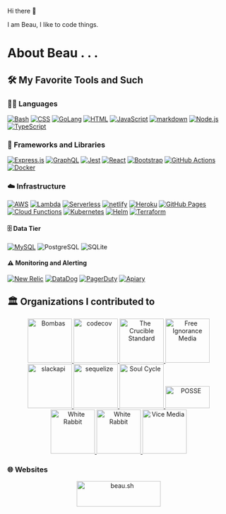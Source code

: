 Hi there 👋

I am Beau, I like to code things. 


# About Beau . . .

## 🛠️ My Favorite Tools and Such

### 👨‍💻 Languages

 [![Bash](https://img.shields.io/badge/Bash-121011.svg?logo=gnu-bash&logoColor=white)](https://github.com/search?q=user%3BeauBouchard+language%3Abash)
 [![CSS](https://img.shields.io/badge/CSS-1572B6.svg?logo=css3&logoColor=white)](https://github.com/search?q=user%3BeauBouchard+language%3Acss)
 [![GoLang](https://img.shields.io/badge/GoLang-20232A.svg?logo=go&logoColor=%2379D4FD)](https://go.dev/)
 [![HTML](https://img.shields.io/badge/HTML-E34F26.svg?logo=html5&logoColor=white)](https://github.com/search?q=user%3BeauBouchard+language%3Ahtml)
 [![JavaScript](https://img.shields.io/badge/JavaScript-F7DF1E.svg?logo=javascript&logoColor=black)](https://github.com/search?q=user%3BeauBouchard+language%3Ajavascript)
 [![markdown](https://img.shields.io/badge/Markdown-20232A.svg?logo=markdown&logoColor=white)](https://github.com/search?q=user%3BeauBouchard+language%3Amarkdown)
 [![Node.js](https://img.shields.io/badge/Node.js-43853D.svg?logo=node.js&logoColor=white)](https://github.com/search?q=user%3BeauBouchard+language%3Ajavascript)
 [![TypeScript](https://img.shields.io/badge/TypeScript-007ACC.svg?logo=typescript&logoColor=white)](https://github.com/search?q=user%3BeauBouchard+language%3Amarkdown)

### 🧰 Frameworks and Libraries

 [![Express.js](https://img.shields.io/badge/Express.js-404d59.svg?logo=express&logoColor=white)](https://expressjs.com/)
 [![GraphQL](https://img.shields.io/badge/GraphQL-20232A.svg?logo=graphql&logoColor=%23e10098)](https://graphql.org/)
 [![Jest](https://img.shields.io/badge/Jest-C21325.svg?logo=jest&logoColor=white)](https://jestjs.io/)
 [![React](https://img.shields.io/badge/React-20232a.svg?logo=react&logoColor=%2361DAFB)](https://reactjs.org/)
 [![Bootstrap](https://img.shields.io/badge/Bootstrap-7952B3.svg?logo=bootstrap&logoColor=white)](https://getbootstrap.com/)
 [![GitHub Actions](https://img.shields.io/badge/GitHub%20Actions-2671E5.svg?logo=github%20actions&logoColor=white)](https://docs.github.com/en/actions)
 [![Docker](https://img.shields.io/badge/Docker-2671E5.svg?logo=docker&logoColor=white)](https://www.docker.com/)

### ☁️ Infrastructure

 [![AWS](https://img.shields.io/badge/AWS%20Hosting-FFFFFF.svg?logo=amazonaws&logoColor=orange)](https://aws.amazon.com/)
 [![Lambda](https://img.shields.io/badge/Lambda-FFFFFF.svg?logo=awslambda&logoColor=orange)](https://aws.amazon.com/)
 [![Serverless](https://img.shields.io/badge/Serverless-20232A.svg?logo=serverless&logoColor=white)](https://www.serverless.com/)
 [![netlify](https://img.shields.io/badge/Netlify-FFFFFF.svg?logo=netlify&logoColor=blue)](https://www.netlify.com/)
 [![Heroku](https://img.shields.io/badge/Heroku-FFFFFF.svg?logo=heroku&logoColor=%23430098)](#idontusethisanymore)
 [![GitHub Pages](https://img.shields.io/badge/GitHub%20Pages-FFFFFF.svg?logo=github&logoColor=%232671E5)](https://pages.github.com/)
 [![Cloud Functions](https://img.shields.io/badge/Cloud%20Functions-FFFFFF.svg?logo=googlecloud&logoColor=blue)](https://cloud.google.com/functions)
 [![Kubernetes](https://img.shields.io/badge/Kubernetes-FFFFFF.svg?logo=kubernetes&logoColor=blue)](https://kubernetes.io/)
 [![Helm](https://img.shields.io/badge/Helm-FFFFFF.svg?logo=helm&logoColor=blue)](https://helm.sh/)
 [![Terraform](https://img.shields.io/badge/Terraform-FFFFFF.svg?logo=terraform&logoColor=purple)](https://www.terraform.io/)
 
#### 🗄️ Data Tier

 [![MySQL](https://img.shields.io/badge/MySQL-FFFFFF.svg?logo=mysql&logoColor=%23007ACC)](https://www.mysql.com/)
 ![PostgreSQL](https://img.shields.io/badge/PostgreSQL-316192.svg?logo=postgresql&logoColor=white)
 ![SQLite](https://img.shields.io/badge/SQLite-07405e.svg?logo=sqlite&logoColor=white)

#### ⚠️ Monitoring and Alerting

 [![New Relic](https://img.shields.io/badge/New%20Relic-20232A.svg?logo=newrelic&logoColor=blue)](https://newrelic.com/)
 [![DataDog](https://img.shields.io/badge/DataDog-20232A.svg?logo=datadog&logoColor=purple)](https://www.datadoghq.com/)
 [![PagerDuty](https://img.shields.io/badge/Pagerduty-FFFFFF.svg?logo=pagerduty&logoColor=blue)](https://www.pagerduty.com/)
 [![Apiary](https://img.shields.io/badge/Apiary-FFFFFF.svg?logo=oracle&logoColor=%23F90000)](https://apiary.io/)


## 🏛️ Organizations I contributed to

<p align="center">
 <a href="https://github.com/Bombas">
   <img width="100" height="100" alt="Bombas" src="https://good360.org/wp-content/uploads/2019/07/bombas.png">
 </a>
 <a href="https://github.com/codecov">
   <img width="100" height="100" alt="codecov" src="https://avatars.githubusercontent.com/u/8226205?s=200&v=4">
 </a>
 <a href="https://github.com/Crucible-Standard">
   <img width="100" height="100" alt="The Crucible Standard" src="https://avatars.githubusercontent.com/u/84492635?s=400&u=371bc7d77cb45b0c8e067efc0aa352e390439cb0&v=4">
 </a>
 <a href="https://github.com/free-ignorance">
   <img width="100" height="100" alt="Free Ignorance Media" src="https://avatars.githubusercontent.com/u/50443974?s=400&u=963c2bc728a294bf13717a5d3d8b2c9ce0a5daf7&v=4">
 </a>
 <a href="https://github.com/slackapi">
   <img width="100" height="100" alt="slackapi" src="https://avatars.githubusercontent.com/u/6962987?s=200&v=4">
 </a>
 <a href="https://github.com/sequelize">
   <img width="100" height="100" alt="sequelize" src="https://avatars.githubusercontent.com/u/3591786?s=200&v=4">
 </a>
 <a href="http://soul-cycle.com/">
   <img width="100" height="100" alt="Soul Cycle" src="https://healthywithnedi.com/wp-content/uploads/2019/01/soulcycle-logo.jpg">
 </a>
 <a href="https://opensource.com/education/12/9/posse-2012-report">
   <img width="100" height="50" alt="POSSE" src="https://opensource.com/sites/default/files/lead-images/EDU_POSSE.png">
 </a>
 <a href="https://github.com/Lazy-Newb-Pack">
   <img width="100" height="100" alt="White Rabbit" src="https://avatars.githubusercontent.com/u/8883924?s=400&u=9985f7d7d097c4c4131daa928fa27ff14831544e&v=4">
 </a>
 <a href="https://wh.iterabb.it/">
   <img width="100" height="100" alt="White Rabbit" src="https://avatars.githubusercontent.com/u/8884106?s=400&u=f1fa7fc97a5eada597274c69454653406fbf8e59&v=4">
 </a>
 <a href="https://vice.com/">
   <img width="100" height="100" alt="Vice Media" src="https://d1yjjnpx0p53s8.cloudfront.net/styles/logo-thumbnail/s3/0019/7334/brand.gif?itok=8qqkxBRq">
 </a>
</p>






### 🌐 Websites

<p align="center">
 <a href="https://beau.sh">
  <img width="190px" height="58px" src="https://img.shields.io/badge/❥_beau.sh-20232A.svg?style=for-the-badge" alt="beau.sh" />
 </a>
</p>



